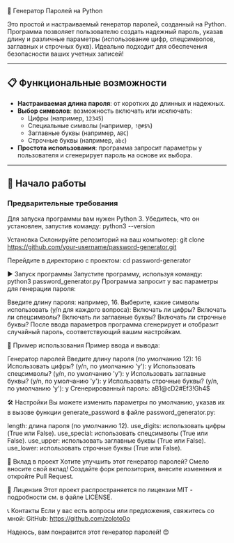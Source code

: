 🔐 Генератор Паролей на Python

Это простой и настраиваемый генератор паролей, созданный на Python. Программа позволяет пользователю создать надежный пароль, указав длину и различные параметры (использование цифр, спецсимволов, заглавных и строчных букв). Идеально подходит для обеспечения безопасности ваших учетных записей!

---

## 📋 Функциональные возможности

- **Настраиваемая длина пароля**: от коротких до длинных и надежных.
- **Выбор символов**: возможность включать или исключать:
  - Цифры (например, `12345`)
  - Специальные символы (например, `!@#$%`)
  - Заглавные буквы (например, `ABC`)
  - Строчные буквы (например, `abc`)
- **Простота использования**: программа запросит параметры у пользователя и сгенерирует пароль на основе их выбора.

---

## 🚀 Начало работы

### Предварительные требования

Для запуска программы вам нужен Python 3. Убедитесь, что он установлен, запустив команду:
python3 --version

Установка
Склонируйте репозиторий на ваш компьютер:
git clone https://github.com/your-username/password-generator.git

Перейдите в директорию с проектом:
cd password-generator

▶️ Запуск программы
Запустите программу, используя команду:
python3 password_generator.py
Программа запросит у вас параметры для генерации пароля:

Введите длину пароля: например, 16.
Выберите, какие символы использовать (y/n для каждого вопроса):
Включать ли цифры?
Включать ли спецсимволы?
Включать ли заглавные буквы?
Включать ли строчные буквы?
После ввода параметров программа сгенерирует и отобразит случайный пароль, соответствующий вашим настройкам.

📄 Пример использования
Пример ввода и вывода:

Генератор паролей
Введите длину пароля (по умолчанию 12): 16
Использовать цифры? (y/n, по умолчанию 'y'): y
Использовать спецсимволы? (y/n, по умолчанию 'y'): y
Использовать заглавные буквы? (y/n, по умолчанию 'y'): y
Использовать строчные буквы? (y/n, по умолчанию 'y'): y
Сгенерированный пароль: aB1@cD2#Ef3!Gh4$

🛠️ Настройки
Вы можете изменить параметры по умолчанию, указав их в вызове функции generate_password в файле password_generator.py:

length: длина пароля (по умолчанию 12).
use_digits: использовать цифры (True или False).
use_special: использовать спецсимволы (True или False).
use_upper: использовать заглавные буквы (True или False).
use_lower: использовать строчные буквы (True или False).

🤝 Вклад в проект
Хотите улучшить этот генератор паролей? Смело вносите свой вклад! Создайте форк репозитория, внесите изменения и откройте Pull Request.

📄 Лицензия
Этот проект распространяется по лицензии MIT - подробности см. в файле LICENSE.

📞 Контакты
Если у вас есть вопросы или предложения, свяжитесь со мной:
GitHub: https://github.com/zoloto0o

Надеюсь, вам понравится этот генератор паролей! 😊